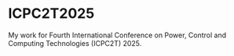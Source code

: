 # ICPC2T2025
My work for Fourth International Conference on Power, Control and Computing Technologies (ICPC2T) 2025.
